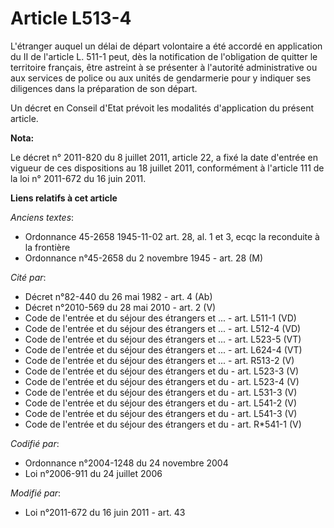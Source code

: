# Article L513-4

L'étranger auquel un délai de départ volontaire a été accordé en application du II de l'article L. 511-1 peut, dès la
notification de l'obligation de quitter le territoire français, être astreint à se présenter à l'autorité administrative ou
aux services de police ou aux unités de gendarmerie pour y indiquer ses diligences dans la préparation de son départ. 

Un décret en Conseil d'Etat prévoit les modalités d'application du présent article.

**Nota:**

Le décret n° 2011-820 du 8 juillet 2011, article 22, a fixé la date d'entrée en vigueur de ces dispositions au 18 juillet
2011, conformément à l'article 111 de la loi n° 2011-672 du 16 juin 2011.

**Liens relatifs à cet article**

_Anciens textes_:

  - Ordonnance 45-2658 1945-11-02 art. 28, al. 1 et 3, ecqc la reconduite à la frontière
  - Ordonnance n°45-2658 du 2 novembre 1945 - art. 28 (M)

_Cité par_:

  - Décret n°82-440 du 26 mai 1982 - art. 4 (Ab)
  - Décret n°2010-569 du 28 mai 2010 - art. 2 (V)
  - Code de l'entrée et du séjour des étrangers et ... - art. L511-1 (VD)
  - Code de l'entrée et du séjour des étrangers et ... - art. L512-4 (VD)
  - Code de l'entrée et du séjour des étrangers et ... - art. L523-5 (VT)
  - Code de l'entrée et du séjour des étrangers et ... - art. L624-4 (VT)
  - Code de l'entrée et du séjour des étrangers et ... - art. R513-2 (V)
  - Code de l'entrée et du séjour des étrangers et du  - art. L523-3 (V)
  - Code de l'entrée et du séjour des étrangers et du  - art. L523-4 (V)
  - Code de l'entrée et du séjour des étrangers et du  - art. L531-3 (V)
  - Code de l'entrée et du séjour des étrangers et du  - art. L541-2 (V)
  - Code de l'entrée et du séjour des étrangers et du  - art. L541-3 (V)
  - Code de l'entrée et du séjour des étrangers et du  - art. R*541-1 (V)

_Codifié par_:

  - Ordonnance n°2004-1248 du 24 novembre 2004
  - Loi n°2006-911 du 24 juillet 2006

_Modifié par_:

  - Loi n°2011-672 du 16 juin 2011 - art. 43
